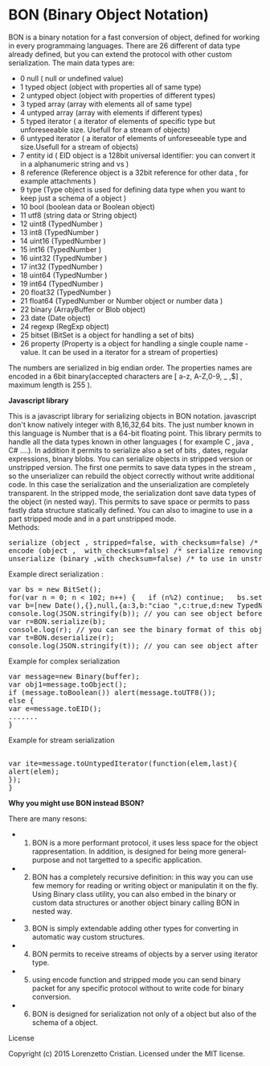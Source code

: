 # BON (Binary Object Notation)

BON is a binary notation for a fast conversion of object, defined for working in every programmaing languages.
There are 26 different of data type already defined, but you can extend the protocol with other custom serialization. 
The main data types are:

 * 0 null ( null or undefined value)
 * 1 typed object (object with properties all of same type)
 * 2 untyped object (object with properties of different types)
 * 3 typed array (array with elements all of same type)
 * 4 untyped array (array with elements if different types)
 * 5 typed iterator ( a iterator of elements of specific type but unforeseeable size. Usefull for a stream of objects)
 * 6 untyped iterator ( a iterator of elements of unforeseeable type and size.Usefull for a stream of objects)
 * 7 entity id ( EID object is a 128bit universal identifier: you can convert it in a alphanumeric string and vs )
 * 8 reference (Reference object is a 32bit reference for other data , for example attachments )
 * 9 type (Type object is used for defining data type when you want to keep just a schema of a object )
 * 10 bool (boolean data or Boolean object)
 * 11 utf8 (string data or String object)
 * 12 uint8 (TypedNumber )
 * 13 int8 (TypedNumber )
 * 14 uint16 (TypedNumber )
 * 15 int16 (TypedNumber )
 * 16 uint32 (TypedNumber )
 * 17 int32 (TypedNumber )
 * 18 uint64 (TypedNumber )
 * 19 int64 (TypedNumber )
 * 20 float32 (TypedNumber )
 * 21 float64 (TypedNumber or Number object or number data )
 * 22 binary (ArrayBuffer or  Blob object)
 * 23 date (Date object)
 * 24 regexp (RegExp object)
 * 25 bitset (BitSet is a object for handling a set of bits)
 * 26 property (Property is a object for handling a single couple name - value. It can be used in a iterator for a stream of properties)
 
The numbers are serialized in big endian order. The properties names are encoded in a 6bit binary(accepted characters are [ a-z, A-Z,0-9, _ ,$] , maximum length is 255 ).

<b>Javascript library</b> 

This is a javascript library for serializing objects in BON notation.
javascript don't know natively integer with 8,16,32,64 bits. The just number known in this language is Number that is a 64-bit floating point. 
This library permits to handle all the data types known  in other languages ( for example C , java , C# ....). 
In addition it permits to serialize also a set of bits , dates, regular expressions, binary blobs. 
You can serialize objects in stripped version or unstripped version.
The first one permits to save data types in the stream , so the unserializer can rebuild the object correctly without write additional code. In this case the serialization and the unserialization are completely transparent. 
In the stripped mode, the serialization dont save data types of the object (in nested way). This permits to save space or permits to pass fastly data structure statically defined. 
You can also to imagine to use in a part stripped mode and in a part unstripped mode.  
Methods:
<pre>
serialize (object , stripped=false, with_checksum=false) /* serialize data ,you can strip data type, you can add checksum at the end of buffer*/
encode (object ,  with_checksum=false) /* serialize removing data type info and containers info*/
unserialize (binary ,with_checksum=false) /* to use in unstripped mode. */
</pre>

Example direct serialization :  

<pre>
var bs = new BitSet();
for(var n = 0; n < 102; n++) {   if (n%2) continue;   bs.set(n); }
var b=[new Date(),{},null,{a:3,b:"ciao ",c:true,d:new TypedNumber(200,'uint64'),e:bs}];
console.log(JSON.stringify(b)); // you can see object before serialization
var r=BON.serialize(b);
console.log(r); // you can see the binary format of this object
var t=BON.deserialize(r);
console.log(JSON.stringify(t)); // you can see object after deserialization
</pre>

Example for complex serialization
<pre>
var message=new Binary(buffer);
var obj1=message.toObject();
if (message.toBoolean()) alert(message.toUTF8());
else {
var e=message.toEID();
.......
}
</pre>

Example for stream serialization
<pre>

var ite=message.toUntypedIterator(function(elem,last){
alert(elem);
});
}
</pre>

<b>Why you might use BON instead BSON?</b>

There are many resons: 

* 1) BON is a more performant protocol, it uses less space for the object rappresentation. In addition, is designed for being more general-purpose and not targetted to a specific application.  

* 2) BON has a completely recursive definition: in this way you can use few memory for reading or writing object or manipulatin it on the fly. Using Binary class utility, you can also embed in the binary or custom data structures or another object binary calling BON in nested way.

* 3) BON is simply extendable adding other types for converting in automatic way custom structures.

* 4) BON permits to receive streams of objects by a server using iterator type.

* 5) using encode function and stripped mode  you can send binary packet for any specific protocol without to write code for binary conversion. 

* 6) BON is designed for serialization not only of a object but also of the schema of a object. 


License

Copyright (c) 2015 Lorenzetto Cristian. Licensed under the MIT license.
